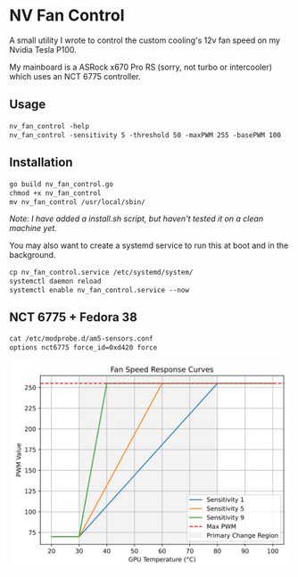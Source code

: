 # NV Fan Control

A small utility I wrote to control the custom cooling's 12v fan speed on my Nvidia Tesla P100.

My mainboard is a ASRock x670 Pro RS (sorry, not turbo or intercooler) which uses an NCT 6775 controller.

## Usage

```shell
nv_fan_control -help
nv_fan_control -sensitivity 5 -threshold 50 -maxPWM 255 -basePWM 100
```

## Installation

```shell
go build nv_fan_control.go
chmod +x nv_fan_control
mv nv_fan_control /usr/local/sbin/
```

_Note: I have added a install.sh script, but haven't tested it on a clean machine yet._

You may also want to create a systemd service to run this at boot and in the background.

```shell
cp nv_fan_control.service /etc/systemd/system/
systemctl daemon reload
systemctl enable nv_fan_control.service --now
```

## NCT 6775 + Fedora 38

```shell
cat /etc/modprobe.d/am5-sensors.conf
options nct6775 force_id=0xd420 force
```

![](fan_response_curve.svg)
